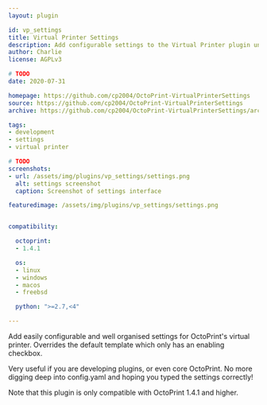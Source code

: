 ```yaml
---
layout: plugin

id: vp_settings
title: Virtual Printer Settings
description: Add configurable settings to the Virtual Printer plugin under OctoPrint's settings
author: Charlie
license: AGPLv3

# TODO
date: 2020-07-31

homepage: https://github.com/cp2004/OctoPrint-VirtualPrinterSettings
source: https://github.com/cp2004/OctoPrint-VirtualPrinterSettings
archive: https://github.com/cp2004/OctoPrint-VirtualPrinterSettings/archive/master.zip

tags:
- development
- settings
- virtual printer

# TODO
screenshots:
- url: /assets/img/plugins/vp_settings/settings.png
  alt: settings screenshot
  caption: Screenshot of settings interface

featuredimage: /assets/img/plugins/vp_settings/settings.png


compatibility:

  octoprint:
  - 1.4.1

  os:
  - linux
  - windows
  - macos
  - freebsd

  python: ">=2.7,<4"

---
```


Add easily configurable and well organised settings for OctoPrint's virtual printer.
Overrides the default template which only has an enabling checkbox.

Very useful if you are developing plugins, or even core OctoPrint. No more digging deep into config.yaml and hoping you typed the settings correctly!

Note that this plugin is only compatible with OctoPrint 1.4.1 and higher.
